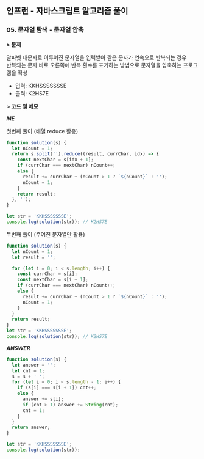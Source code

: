 ## 인프런 - 자바스크립트 알고리즘 풀이

### **05.** 문자열 탐색 - 문자열 압축

**> 문제**

알파벳 대문자로 이루어진 문자열을 입력받아 같은 문자가 연속으로 반복되는 경우  
반복되는 문자 바로 오른쪽에 반복 횟수를 표기하는 방법으로 문자열을 압축하는 프로그램을 작성

- 입력: KKHSSSSSSSE
- 출력: K2HS7E

**> 코드 및 메모**

**_ME_**

첫번째 풀이 (배열 reduce 활용)

```js
function solution(s) {
  let nCount = 1;
  return s.split('').reduce((result, currChar, idx) => {
    const nextChar = s[idx + 1];
    if (currChar === nextChar) nCount++;
    else {
      result += currChar + (nCount > 1 ? `${nCount}` : '');
      nCount = 1;
    }
    return result;
  }, '');
}

let str = 'KKHSSSSSSSE';
console.log(solution(str)); // K2HS7E
```

두번째 풀이 (주어진 문자열만 활용)

```js
function solution(s) {
  let nCount = 1;
  let result = '';

  for (let i = 0; i < s.length; i++) {
    const currChar = s[i];
    const nextChar = s[i + 1];
    if (currChar === nextChar) nCount++;
    else {
      result += currChar + (nCount > 1 ? `${nCount}` : '');
      nCount = 1;
    }
  }
  return result;
}
let str = 'KKHSSSSSSSE';
console.log(solution(str)); // K2HS7E
```

**_ANSWER_**

```js
function solution(s) {
  let answer = '';
  let cnt = 1;
  s = s + ' ';
  for (let i = 0; i < s.length - 1; i++) {
    if (s[i] === s[i + 1]) cnt++;
    else {
      answer += s[i];
      if (cnt > 1) answer += String(cnt);
      cnt = 1;
    }
  }
  return answer;
}

let str = 'KKHSSSSSSSE';
console.log(solution(str));
```
